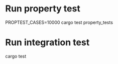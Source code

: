 # Run property test

PROPTEST_CASES=10000 cargo test property_tests

# Run integration test

cargo test 

